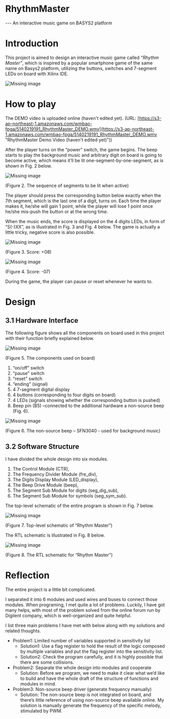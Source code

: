 # RhythmMaster

 --- An interactive music game on BASYS2 platform

# Introduction

This project is aimed to design an interactive music game called *“Rhythm Master”*, which is inspired by a popular smartphone game of the same name on Basys2 platform, utilizing the buttons, switches and 7-segment LEDs on board with Xilinx IDE.

![Missing image](https://github.com/WMBao/TraCAR/blob/master/website/images/1.png)

# How to play
The DEMO video is uploaded online (haven't edited yet). (URL: [https://s3-ap-northeast-1.amazonaws.com/wmbao-fpga/5140219191_RhythmMaster_DEMO.wmv](https://s3-ap-northeast-1.amazonaws.com/wmbao-fpga/5140219191_RhythmMaster_DEMO.wmv "RhythmMaster Demo Video (haven't edited yet)"))

After the player turns on the “power” switch, the game begins. The beep starts to play the background music and arbitrary digit on board is going to become active, which means it’ll be lit one-segment-by-one-segment, as is shown in Fig. 2 below.

![Missing image](https://github.com/WMBao/TraCAR/blob/master/website/images/2.png)

(Figure 2. The sequence of segments to be lit when active)

The player should press the corresponding button below exactly when the 7th segment, which is the last one of a digit, turns on. Each time the player makes it, he/she will gain 1 point, while the player will lose 1 point once he/she mis-push the button or at the wrong time.

When the music ends, the score is displayed on the 4 digits LEDs, in form of “S(-)XX”, as is illustrated in Fig. 3 and Fig. 4 below. The game is actually a little tricky, negative score is also possible.

![Missing image](https://github.com/WMBao/TraCAR/blob/master/website/images/3.png)

(Figure 3. Score: +08) 

![Missing image](https://github.com/WMBao/TraCAR/blob/master/website/images/4.png)

(Figure 4. Score: -07)

During the game, the player can pause or reset whenever he wants to.

# Design
## 3.1 Hardware Interface
The following figure shows all the components on board used in this project with their function briefly explained below.

![Missing image](https://github.com/WMBao/TraCAR/blob/master/website/images/5.png)

(Figure 5. The components used on board)

1. “on/off” switch
2. “pause” switch
3. “reset” switch
4. “ending” (signal)
5. 4 7-segment digital display
6. 4 buttons (corresponding to four digits on board)
7. 4 LEDs (signals showing whether the corresponding button is pushed)
8. Beep pin (B5) –connected to the additional hardware a non-source beep (Fig. 6).
 
![Missing image](https://github.com/WMBao/TraCAR/blob/master/website/images/6.png)

(Figure 6. The non-source beep – SFN3040 - used for background music)

## 3.2 Software Structure
I have divided the whole design into six modules.
1. The Control Module (CTR),
2. The Frequency Divider Module (fre_div),
3. The Digits Display Module (LED_display),
4. The Beep Drive Module (beep),
5. The Segment Sub Module for digits (seg_dig_sub),
6. The Segment Sub Module for symbols (seg_sym_sub).

The top-level schematic of the entire program is shown in Fig. 7 below.

![Missing image](https://github.com/WMBao/TraCAR/blob/master/website/images/7.png)

(Figure 7. Top-level schematic of “Rhythm Master”)

The RTL schematic is illustrated in Fig. 8 below.

![Missing image](https://github.com/WMBao/TraCAR/blob/master/website/images/8.png)

(Figure 8. The RTL schematic for “Rhythm Master”)

# Reflection
The entire project is a little bit complicated. 

I separated it into 6 modules and used wires and buses to connect those modules. When programing, I met quite a lot of problems. Luckily, I have got many helps, with most of the problem solved from the online forum run by Digilent company, which is well-organized and quite helpful. 

I list three main problems I have met with below along with my solutions and related thoughts.

* Problem1: Limited number of variables supported in sensitivity list
	- Solution1: Use a flag register to hold the result of the logic composed by multiple variables and put the flag register into the sensitivity list. 
	- Solution2: Check the program carefully, and it is highly possible that there are some collisions.
* Problem2: Separate the whole design into modules and cooperate
	- Solution: Before we program, we need to make it clear what we’d like to build and have the whole draft of the structure of functions and modules in mind. 
* Problem3: Non-source beep driver (generate frequency manually)
	- Solution: The non-source beep is not integrated on board, and there’s little reference of using non-source beep available online. My solution is manually generate the frequency of the specific melody, stimulated by PWM.
